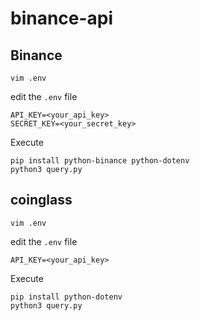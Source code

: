 # binance-api

## Binance
```shell
vim .env
```
edit the `.env` file
```
API_KEY=<your_api_key>
SECRET_KEY=<your_secret_key>
```
Execute
```shell
pip install python-binance python-dotenv
python3 query.py
```
## coinglass
```shell
vim .env
```
edit the `.env` file
```
API_KEY=<your_api_key>
```
Execute
```shell
pip install python-dotenv
python3 query.py
```